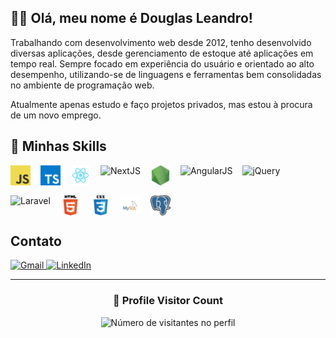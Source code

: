 ## 👍🏻 Olá, meu nome é Douglas Leandro!

Trabalhando com desenvolvimento web desde 2012, tenho desenvolvido diversas aplicações, desde gerenciamento de estoque até aplicações em tempo real.
Sempre focado em experiência do usuário e orientado ao alto desempenho, utilizando-se de linguagens e ferramentas bem consolidadas no ambiente de programação web.

Atualmente apenas estudo e faço projetos privados, mas estou à procura de um novo emprego.

## 🚀 Minhas Skills

<div style='display: flex;flex-wrap:wrap;gap:1rem;'>
<img height="32" src="https://raw.githubusercontent.com/github/explore/80688e429a7d4ef2fca1e82350fe8e3517d3494d/topics/javascript/javascript.png" alt="Javascript"/>
<img height="32" src="https://raw.githubusercontent.com/github/explore/80688e429a7d4ef2fca1e82350fe8e3517d3494d/topics/typescript/typescript.png" alt="Typescript"/>
<img height="32" src="https://raw.githubusercontent.com/github/explore/80688e429a7d4ef2fca1e82350fe8e3517d3494d/topics/react/react.png" alt="React"/>
<img height="32" src="https://pbs.twimg.com/profile_images/1565710214019444737/if82cpbS_400x400.jpg" alt="NextJS"/>
<img height="32" src="https://raw.githubusercontent.com/github/explore/80688e429a7d4ef2fca1e82350fe8e3517d3494d/topics/nodejs/nodejs.png" alt="Nodejs"/>
<img height="32" src="https://material.angularjs.org/latest/img/logo.svg" alt="AngularJS"/>
<img height="32" src="https://static-00.iconduck.com/assets.00/jquery-icon-505x512-u4lk43ex.png" alt="jQuery"/>
<img height="32" src="https://cdn3.iconfinder.com/data/icons/logos-and-brands-adobe/512/194_Laravel-512.png" alt="Laravel"/>
<img height="32" src="https://raw.githubusercontent.com/github/explore/80688e429a7d4ef2fca1e82350fe8e3517d3494d/topics/html/html.png" alt="HTML5"/>
<img height="32" src="https://raw.githubusercontent.com/github/explore/80688e429a7d4ef2fca1e82350fe8e3517d3494d/topics/css/css.png" alt="CSS"/>
<img height="32" src="https://raw.githubusercontent.com/github/explore/80688e429a7d4ef2fca1e82350fe8e3517d3494d/topics/mysql/mysql.png" alt="MySQL"/>
<img height="32" src="https://raw.githubusercontent.com/github/explore/80688e429a7d4ef2fca1e82350fe8e3517d3494d/topics/postgresql/postgresql.png" alt="PostegreSQL"/>
</div>

## Contato

<a href="mailto:douglas.gtads@gmail.com" title="Gmail">
  <img height="32" src="https://img.shields.io/badge/-Gmail-FF0000?style=flat-square&labelColor=FF0000&logo=gmail&logoColor=white&link=douglas.gtads@gmail.com" alt="Gmail"/>
</a>
<a href="https://www.linkedin.com/in/douglas-leandro-1881b658" title="LinkedIn">
  <img height="32" src="https://img.shields.io/badge/-Linkedin-0e76a8?style=flat-square&logo=Linkedin&logoColor=white&link=https://www.linkedin.com/in/douglas-leandro-1881b658" alt="LinkedIn"/>
</a>

---

<div align="center">
  <h3><b>📍 Profile Visitor Count</b></h3>
</div>

<p align="center">
  <img
    src="https://profile-counter.glitch.me/doug-source/count.svg"
    alt="Número de visitantes no perfil"
  />
</p>
